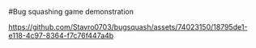 #Bug squashing game demonstration

https://github.com/Stavro0703/bugsquash/assets/74023150/18795de1-e118-4c97-8364-f7c76f447a4b

